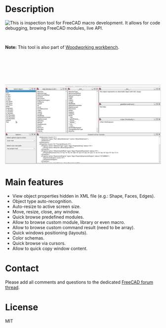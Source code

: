 # Description

<img align="left" src="https://raw.githubusercontent.com/dprojects/Woodworking/master/Icons/scanObjects.png"> This is inspection tool for FreeCAD macro development. It allows for code debugging, browing FreeCAD modules, live API. 

<br>

**Note:** This tool is also part of [Woodworking workbench](https://github.com/dprojects/Woodworking).

<br><br><br><br><br>

![000](https://raw.githubusercontent.com/dprojects/scanObjects/master/Screenshots/000.gif)

# Main features

* View object properties hidden in XML file (e.g.: Shape, Faces, Edges).
* Object type auto-recognition.
* Auto-resize to active screen size.
* Move, resize, close, any window.
* Quick browse predefined modules.
* Allow to browse custom module, library or even macro.
* Allow to browse custom command result (need to be array).
* Quick windows positioning (layouts).
* Color schemas.
* Quick browse via cursors.
* Allow to quick copy window content.

# Contact

Please add all comments and questions to the dedicated
[FreeCAD forum thread](https://forum.freecadweb.org/viewtopic.php?f=22&t=65395).

# License

MIT
